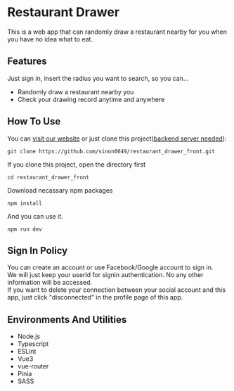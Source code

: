 # Restaurant Drawer

This is a web app that can randomly draw a restaurant nearby for you when you have no idea what to eat.

## Features

Just sign in, insert the radius you want to search, so you can...  
  + Randomly draw a restaurant nearby you
  + Check your drawing record anytime and anywhere
  
## How To Use

You can [visit our website](https://todorest-715325.firebaseapp.com/) or just clone this project([backend server needed](https://github.com/sinon0049/restaurant_drawer_back)):  
```
git clone https://github.com/sinon0049/restaurant_drawer_front.git
```

If you clone this project, open the directory first
```
cd restaurant_drawer_front
```

Download necassary npm packages
```
npm install
```

And you can use it.
```
npm run dev
```

## Sign In Policy

You can create an account or use Facebook/Google account to sign in.  
We will just keep your userId for signin authentication. No any other information will be accessed.  
If you want to delete your connection between your social account and this app, just click "disconnected" in the profile page of this app.

## Environments And Utilities

+ Node.js
+ Typescript
+ ESLint
+ Vue3
+ vue-router
+ Pinia
+ SASS
